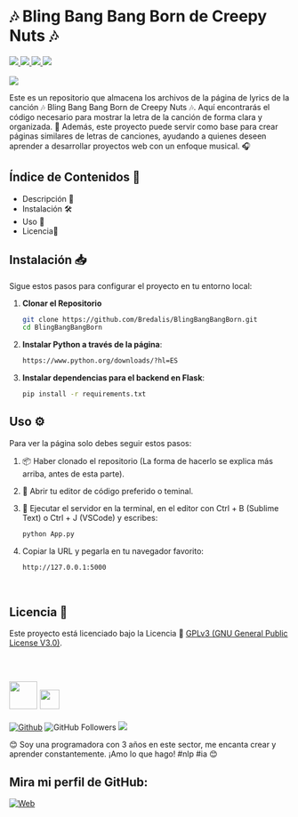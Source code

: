 <h1><b>🎶 Bling Bang Bang Born de Creepy Nuts 🎶</b></h1>
<a href="https://lenguajehtml.com/" target="_blank"> 
  <img src="https://img.shields.io/badge/HTML-E74C3C">
</a>
<a href="https://lenguajecss.com/" target="_blank">
  <img src="https://img.shields.io/badge/CSS-3498DB">  
</a>
<a href="https://www.python.org/downloads/?hl=ES" target="_blank">
  <img src="https://img.shields.io/badge/Python-52be80">
</a>
<a href="https://pypi.org/project/Flask/" target="_blank">
  <img src="https://img.shields.io/badge/Flask-707b7c">
</a>
<br><br>

<img src="https://i.pinimg.com/236x/30/e7/48/30e748576d3585072686877553a8e0e6.jpg">

<p>
  Este es un repositorio que almacena los archivos de la página de lyrics de la 
  canción 🎶 Bling Bang Bang Born de Creepy Nuts 🎶. Aquí encontrarás el código 
  necesario para mostrar la letra de la canción de forma clara y organizada. 🎤 Además, 
  este proyecto puede servir como base para crear páginas similares de letras de canciones, 
  ayudando a quienes deseen aprender a desarrollar proyectos web con un enfoque musical. 🎧
</p>

## Índice de Contenidos 🧾

- Descripción 📝
- Instalación 🛠️
- Uso 📘
- Licencia📜

## **Instalación** 📥

Sigue estos pasos para configurar el proyecto en tu entorno local:

1. **Clonar el Repositorio**
    ```bash
    git clone https://github.com/Bredalis/BlingBangBangBorn.git
    cd BlingBangBangBorn
    ```

2. **Instalar Python a través de la página**:
   ```bash
   https://www.python.org/downloads/?hl=ES
   ```

3. **Instalar dependencias para el backend en Flask**:
      ```bash
      pip install -r requirements.txt
      ```

## Uso ⚙️

Para ver la página solo debes seguir estos pasos:

1. 📦 Haber clonado el repositorio (La forma de hacerlo se explica más arriba, antes de esta parte).

2. 📝 Abrir tu editor de código preferido o teminal.

3. 🔧 Ejecutar el servidor en la terminal, en el editor con Ctrl + B (Sublime Text) o Ctrl + J (VSCode) y escribes:
    ```bash
    python App.py
    ```

4. Copiar la URL y pegarla en tu navegador favorito:
    ```bash
    http://127.0.0.1:5000
    ```
<br>

## Licencia 📜

Este proyecto está licenciado bajo la Licencia 📜 <a href="https://www.gnu.org/licenses/gpl-3.0.en.html" target="_blank">GPLv3 (GNU General Public License V3.0)</a>.

<br>

## <img src="https://avatars.githubusercontent.com/u/111624948?s=400&u=cd081f79392220d8cd2a22f2a8d5d3b18814350a&v=4" width="50" height="50"> <img src="https://readme-typing-svg.demolab.com?font=Roboto+Slab&color=%23FFFFFF&size=35&center=true&vCenter=true&width=450&duration=1500&pause=1000&lines=Hola,+soy;Bredalis+Gautreaux!" width="auto" height="35"/>
[![Github](https://img.shields.io/github/followers/Bredalis?label=Follow&style=social)](https://github.com/Bredalis)
![GitHub Followers](https://img.shields.io/github/stars/bredalis?style=social)
<a href="https://www.linkedin.com/in/bredalis-gautreaux/" target="_blank">
  <img src="https://img.shields.io/badge/-LinkedIn-blue?style=flat-square&logo=Linkedin&logoColor=white">
</a>

😊 Soy una programadora con 3 años en este sector, me encanta crear y aprender constantemente. ¡Amo lo que hago! #nlp #ia 😊

## Mira mi perfil de GitHub:
[![Web](https://img.shields.io/badge/GitHub-Bredalis-14a1f0?style=for-the-badge&logo=github&logoColor=white&labelColor=101010)](https://github.com/bredalis)

